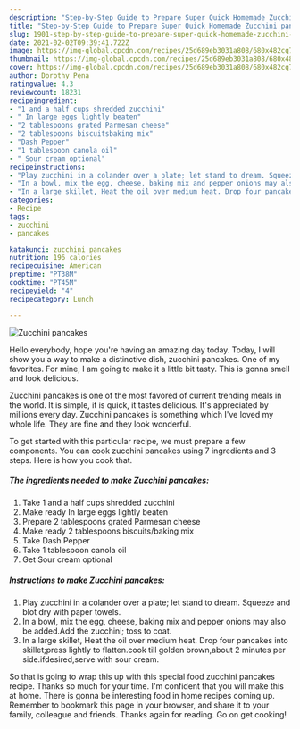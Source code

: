 ```yaml
---
description: "Step-by-Step Guide to Prepare Super Quick Homemade Zucchini pancakes"
title: "Step-by-Step Guide to Prepare Super Quick Homemade Zucchini pancakes"
slug: 1901-step-by-step-guide-to-prepare-super-quick-homemade-zucchini-pancakes
date: 2021-02-02T09:39:41.722Z
image: https://img-global.cpcdn.com/recipes/25d689eb3031a808/680x482cq70/zucchini-pancakes-recipe-main-photo.jpg
thumbnail: https://img-global.cpcdn.com/recipes/25d689eb3031a808/680x482cq70/zucchini-pancakes-recipe-main-photo.jpg
cover: https://img-global.cpcdn.com/recipes/25d689eb3031a808/680x482cq70/zucchini-pancakes-recipe-main-photo.jpg
author: Dorothy Pena
ratingvalue: 4.3
reviewcount: 18231
recipeingredient:
- "1 and a half cups shredded zucchini"
- " In large eggs lightly beaten"
- "2 tablespoons grated Parmesan cheese"
- "2 tablespoons biscuitsbaking mix"
- "Dash Pepper"
- "1 tablespoon canola oil"
- " Sour cream optional"
recipeinstructions:
- "Play zucchini in a colander over a plate; let stand to dream. Squeeze and blot dry with paper towels."
- "In a bowl, mix the egg, cheese, baking mix and pepper onions may also be added.Add the zucchini; toss to coat."
- "In a large skillet, Heat the oil over medium heat. Drop four pancakes into skillet;press lightly to flatten.cook till golden brown,about 2 minutes per side.ifdesired,serve with sour cream."
categories:
- Recipe
tags:
- zucchini
- pancakes

katakunci: zucchini pancakes 
nutrition: 196 calories
recipecuisine: American
preptime: "PT38M"
cooktime: "PT45M"
recipeyield: "4"
recipecategory: Lunch

---
```



![Zucchini pancakes](https://img-global.cpcdn.com/recipes/25d689eb3031a808/680x482cq70/zucchini-pancakes-recipe-main-photo.jpg)

Hello everybody, hope you're having an amazing day today. Today, I will show you a way to make a distinctive dish, zucchini pancakes. One of my favorites. For mine, I am going to make it a little bit tasty. This is gonna smell and look delicious.

Zucchini pancakes is one of the most favored of current trending meals in the world. It is simple, it is quick, it tastes delicious. It's appreciated by millions every day. Zucchini pancakes is something which I've loved my whole life. They are fine and they look wonderful.




To get started with this particular recipe, we must prepare a few components. You can cook zucchini pancakes using 7 ingredients and 3 steps. Here is how you cook that.

<!--inarticleads1-->

##### The ingredients needed to make Zucchini pancakes:

1. Take 1 and a half cups shredded zucchini
1. Make ready  In large eggs lightly beaten
1. Prepare 2 tablespoons grated Parmesan cheese
1. Make ready 2 tablespoons biscuits/baking mix
1. Take Dash Pepper
1. Take 1 tablespoon canola oil
1. Get  Sour cream optional




<!--inarticleads2-->

##### Instructions to make Zucchini pancakes:

1. Play zucchini in a colander over a plate; let stand to dream. Squeeze and blot dry with paper towels.
1. In a bowl, mix the egg, cheese, baking mix and pepper onions may also be added.Add the zucchini; toss to coat.
1. In a large skillet, Heat the oil over medium heat. Drop four pancakes into skillet;press lightly to flatten.cook till golden brown,about 2 minutes per side.ifdesired,serve with sour cream.




So that is going to wrap this up with this special food zucchini pancakes recipe. Thanks so much for your time. I'm confident that you will make this at home. There is gonna be interesting food in home recipes coming up. Remember to bookmark this page in your browser, and share it to your family, colleague and friends. Thanks again for reading. Go on get cooking!
